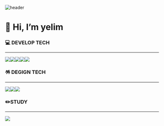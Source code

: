 ![header](https://capsule-render.vercel.app/api?type=waving&color=timeGradient&text=Welcome%20to%20yelim's%20GitHub%20👋&animation=twinkling&fontSize=35&fontAlignY=40&fontAlign=70&height=250)

<div ailgn="center">
  
<h1>👋 Hi, I’m yelim</h1>



<h3>💻 DEVELOP TECH</h3>
<hr>

<p style=><img src="https://img.shields.io/badge/-HTML-E34F26?style=for-the-badge&logo=html5&logoColor=white"><img src="https://img.shields.io/badge/-CSS-1572B6?style=for-the-badge&logo=css3&logoColor=white"><img src="https://img.shields.io/badge/-SASS-CC6699?style=for-the-badge&logo=sass&logoColor=white"><img src="https://img.shields.io/badge/-jQuery-0769AD?style=for-the-badge&logo=jquery&logoColor=white"><img src="https://img.shields.io/badge/-JavaScript-F7DF1E?style=for-the-badge&logo=javascript&logoColor=white"></p>

<h3>🪅 DEGIGN TECH</h3>
<hr>

<p><img src="https://img.shields.io/badge/-PhotoShop-31A8FF?style=for-the-badge&logo=adobephotoshop&logoColor=white"><img src="https://img.shields.io/badge/-Illustrator-FF9A00?style=for-the-badge&logo=adobeillustrator&logoColor=white"><img src="https://img.shields.io/badge/-Figma-F24E1E?style=for-the-badge&logo=figma&logoColor=white"></p>


<h3>✏️STUDY</h3>
<hr>
<a href="">
  <img src="https://img.shields.io/badge/Notion-000000?style=for-the-badge&logo=Notion&logoColor=white">
</a>

</div>
